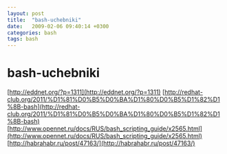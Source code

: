 ```yaml
---
layout: post
title:  "bash-uchebniki"
date:   2009-02-06 09:40:14 +0300
categories: bash
tags: bash
---
```


# bash-uchebniki
[http://eddnet.org/?p=1311](http://eddnet.org/?p=1311)
[http://redhat-club.org/2011/%D1%81%D0%B5%D0%BA%D1%80%D0%B5%D1%82%D1%8B-bash](http://redhat-club.org/2011/%D1%81%D0%B5%D0%BA%D1%80%D0%B5%D1%82%D1%8B-bash)
[http://www.opennet.ru/docs/RUS/bash_scripting_guide/x2565.html](http://www.opennet.ru/docs/RUS/bash_scripting_guide/x2565.html)
[http://habrahabr.ru/post/47163/](http://habrahabr.ru/post/47163/)